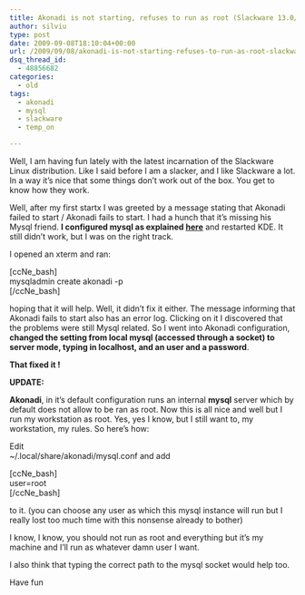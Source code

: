 ```yaml
---
title: Akonadi is not starting, refuses to run as root (Slackware 13.0/13.1/13.37/current installation).
author: silviu
type: post
date: 2009-09-08T18:10:04+00:00
url: /2009/09/08/akonadi-is-not-starting-refuses-to-run-as-root-slackware-13-013-113-37current-installation/
dsq_thread_id:
  - 48856682
categories:
  - old
tags:
  - akonadi
  - mysql
  - slackware
  - temp_on

---
```

Well, I am having fun lately with the latest incarnation of the Slackware Linux distribution. Like I said before I am a slacker, and I like Slackware a lot. In a way it&#8217;s nice that some things don&#8217;t work out of the box. You get to know how they work.

Well, after my first startx I was greeted by a message stating that Akonadi failed to start / Akonadi fails to start. I had a hunch that it&#8217;s missing his Mysql friend. **I configured mysql as explained [here][1]** and restarted KDE. It still didn&#8217;t work, but I was on the right track.

I opened an xterm and ran:

[ccNe_bash]  
mysqladmin create akonadi -p  
[/ccNe_bash]

hoping that it will help. Well, it didn&#8217;t fix it either. The message informing that Akonadi fails to start also has an error log. Clicking on it I discovered that the problems were still Mysql related. So I went into Akonadi configuration, **changed the setting from local mysql (accessed through a socket) to server mode, typing in localhost, and an user and a password**.

**That fixed it !**

**UPDATE:**

**Akonadi**, in it&#8217;s default configuration runs an internal **mysql** server which by default does not allow to be ran as root. Now this is all nice and well but I run my workstation as root. Yes, yes I know, but I still want to, my workstation, my rules. So here&#8217;s how:

<div>
  <p>
    Edit<br /> ~/.local/share/akonadi/mysql.conf and add
  </p>
  
  <p>
    [ccNe_bash]<br /> user=root<br /> [/ccNe_bash]
  </p>
  
  <p>
    to it. (you can choose any user as which this mysql instance will run but I really lost too much time with this nonsense already to bother)
  </p>
  
  <p>
    I know, I know, you should not run as root and everything but it’s my machine and I’ll run as whatever damn user I want.
  </p>
</div>

I also think that typing the correct path to the mysql socket would help too.

Have fun

 [1]: http://www.sgvulcan.com/configuring-mysql-in-slackware-13-0/